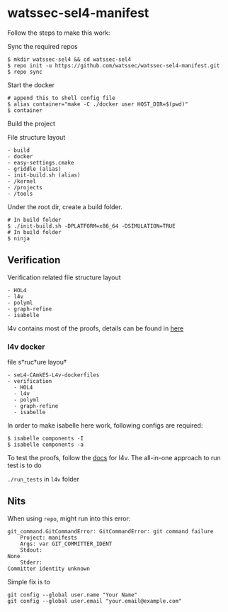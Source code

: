 # watssec-sel4-manifest

Follow the steps to make this work:

Sync the required repos

```
$ mkdir watssec-sel4 && cd watssec-sel4
$ repo init -u https://github.com/watssec/watssec-sel4-manifest.git
$ repo sync
```
Start the docker

```
# append this to shell config file
$ alias container="make -C ./docker user HOST_DIR=$(pwd)"
$ container
```

Build the project

File structure layout

```
- build
- docker
- easy-settings.cmake
- griddle (alias)
- init-build.sh (alias)
- /kernel
- /projects
- /tools
```

Under the root dir, create a build folder.

```
# In build folder
$ ./init-build.sh -DPLATFORM=x86_64 -DSIMULATION=TRUE 
# In build folder
$ ninja

```
## Verification

Verification related file structure layout

```
- HOL4
- l4v
- polyml
- graph-refine
- isabelle 
```

l4v contains most of the proofs, details can be found in [here](https://github.com/seL4/l4v/tree/master)

### l4v docker

file s†ruc†ure layou†

```
- seL4-CAmkES-L4v-dockerfiles
- verification
  - HOL4
  - l4v
  - polyml
  - graph-refine
  - isabelle 
```

In order to make isabelle here work, following configs are required:

```
$ isabelle components -I
$ isabelle components -a
```

To test the proofs, follow the [docs](https://github.com/seL4/l4v/blob/master/docs/setup.md) for l4v. The all-in-one approach to run test is to do 

`./run_tests` in `l4v` folder

## Nits

When using `repo`, might run into this error: 

```
git_command.GitCommandError: GitCommandError: git command failure
    Project: manifests
    Args: var GIT_COMMITTER_IDENT
    Stdout:
None
    Stderr:
Committer identity unknown
```

Simple fix is to 

```
git config --global user.name "Your Name"
git config --global user.email "your.email@example.com"
```
